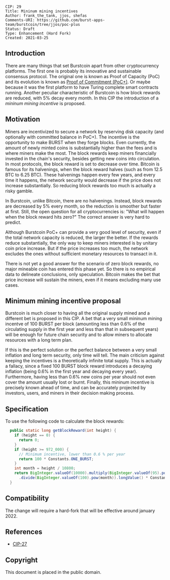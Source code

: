     CIP: 29
    Title: Mininum mining incentives
    Author: frank_the_tank, jjos, shefas
    Comments-URI: https://github.com/burst-apps-team/burstcoin/tree/jjos/poc-plus
    Status: Draft
    Type: Enhancement (Hard Fork)
    Created: 2021-03-25

## Introduction

There are many things that set Burstcoin apart from other cryptocurrency platforms.
The first one is probably its innovative and sustainable consensus protocol.
The original one is known as Proof of Capacity (PoC) and its evolution is known as [Proof of Commitment (PoC+)](cip-0027.md).
Or maybe because it was the first platform to have Turing complete smart contracts running.
Another peculiar characteristic of Burstcoin is how block rewards are reduced, with 5% decay every month.
In this CIP the introduction of a *mininum mining incentive* is proposed.

## Motivation

Miners are incentivized to secure a network by reserving disk capacity (and optionally with committed balance in PoC+).
The incentive is the opportunity to make BURST when they forge blocks.
Even currently, the amount of newly minted coins is substantially higher than the fees and is where miners make the most.
The block rewards keep miners financially invested in the chain's security, besides getting new coins into circulation.
In most protocols, the block reward is set to decrease over time.
Bitcoin is famous for its halvenings, when the block reward halves (such as from 12.5 BTC to 6.25 BTC). These halvenings happen every few years, and every time it happens, the network security would decrease if the price does not increase substantially. So reducing block rewards too much is actually a risky gamble.

In Burstcoin, unlike Bitcoin, there are no halvenings. Instead, block rewards are decreased by 5% every month, so the reduction is smoother but faster at first. Still, the open question for all cryptocurrencies is: "What will happen when the block reward hits zero?" The correct answer is very hard to predict.

Although Burstcoin PoC+ can provide a very good level of security, even if the total network capacity is reduced, the larger the better.
If the rewards reduce substantially, the only way to keep miners interested is by unitary coin price increase.
But if the price increases too much, the network excludes the ones without sufficient monetary resources to transact in it.

There is not yet a good answer for the scenario of zero block rewards, no major mineable coin has entered this phase yet.
So there is no empirical data to delineate conclusions, only speculation.
Bitcoin makes the bet that price increase will sustain the miners, even if it means excluding many use cases.

## Minimum mining incentive proposal

Burstcoin is much closer to having all the original supply mined and a different bet is proposed in this CIP.
A bet that a very small mininum mining incentve of 100 BURST per block (amounting less than 0.6% of the circulating supply in the first year and less than that in subsequent years) will be enough for future chain security and to allow miners to allocate resources with a long term plan.

If this is the perfect solution or the perfect balance between a very small inflation and long term security, only time will tell.
The main criticism against keeping the incentives is a theoretically infinite total supply.
This is actually a fallacy, since a fixed 100 BURST block reward introduces a decaying inflation (being 0.6% in the first year and decaying every year).
Furthermore, having less than 0.6% new coins per year should not even cover the amount usually lost or burnt.
Finally, this mininum incentive is precisely known ahead of time, and can be accurately projected by investors, users, and miners in their decision making process.


## Specification

To use the following code to calculate the block rewards:
```java
  public static long getBlockReward(int height) {
	if (height == 0) {
	  return 0;
	}
	if (height >= 972_000) {
	  // Minimum incentive, lower than 0.6 % per year
	  return 100 * Constants.ONE_BURST;
	}
	int month = height / 10800;
	return BigInteger.valueOf(10000).multiply(BigInteger.valueOf(95).pow(month))
	  .divide(BigInteger.valueOf(100).pow(month)).longValue() * Constants.ONE_BURST;
  }
```

## Compatibility

The change will require a hard-fork that will be effective around january 2022.

## References

* [CIP-27](cip-0027.md)

## Copyright

This document is placed in the public domain.
